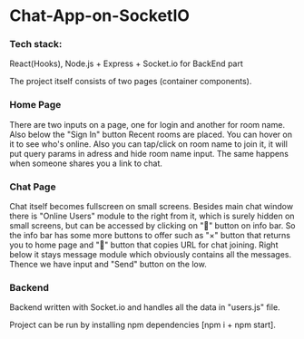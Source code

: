 # Chat-App-on-SocketIO

### Tech stack:
React(Hooks), Node.js + Express + Socket.io for BackEnd part

The project itself consists of two pages (container components).

### Home Page
There are two inputs on a page, one for login and another for room name. Also below the "Sign In" button Recent rooms are placed. You can hover on it to see who's online. Also you can tap/click on room name to join it, it will put query params in adress and hide room name input. The same happens when someone shares you a link to chat.

### Chat Page
Chat itself becomes fullscreen on small screens. Besides main chat window there is "Online Users" module to the right from it, which is surely hidden on small screens, but can be accessed by clicking on "👥" button on info bar. So the info bar has some more buttons to offer such as "×" button that returns you to home page and "🔗" button that copies URL for chat joining. Right below it stays message module which obviously contains all the messages. Thence we have input and "Send" button on the low.

### Backend
Backend written with Socket.io and handles all the data in "users.js" file.

Project can be run by installing npm dependencies [npm i + npm start]. 
